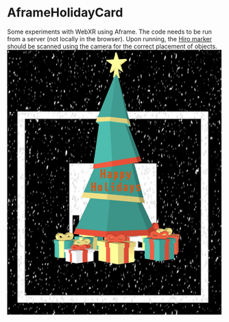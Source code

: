 # AframeHolidayCard
Some experiments with WebXR using Aframe. The code needs to be run from a server (not locally in the browser). Upon running, the [Hiro marker](https://github.com/artoolkit/ARToolKit5/blob/master/doc/patterns/Hiro%20pattern%20with%20border.pdf) should be scanned using the camera for the correct placement of objects. 
<img src="/images/WebARHoliday.jpg" width="500">

